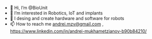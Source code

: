 - 👋 Hi, I’m @BioUnit
- 👀 I’m interested in Robotics, IoT and implants
- 💞️ I desing and create hardware and software for robots
- 📫 How to reach me andrei.mzv@gmail.com , https://www.linkedin.com/in/andrei-mukhametzianov-b90b84210/

<!---
BioUnit/BioUnit is a ✨ special ✨ repository because its `README.md` (this file) appears on your GitHub profile.
You can click the Preview link to take a look at your changes.
--->
